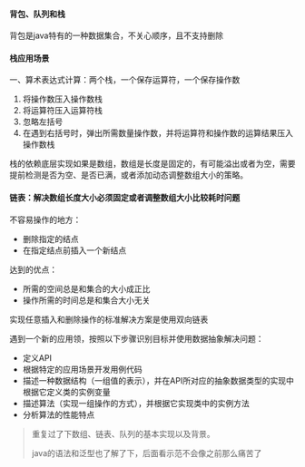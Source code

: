 #### 背包、队列和栈

背包是java特有的一种数据集合，不关心顺序，且不支持删除



#### 栈应用场景

一、算术表达式计算：两个栈，一个保存运算符，一个保存操作数

1. 将操作数压入操作数栈
2. 将运算符压入运算符栈
3. 忽略左括号
4. 在遇到右括号时，弹出所需数量操作数，并将运算符和操作数的运算结果压入操作数栈

栈的依赖底层实现如果是数组，数组是长度是固定的，有可能溢出或者为空，需要提前检测是否为空、是否已满，或者添加动态调整数组大小的策略。



#### 链表：解决数组长度大小必须固定或者调整数组大小比较耗时问题

不容易操作的地方：

- 删除指定的结点
- 在指定结点前插入一个新结点

达到的优点：

- 所需的空间总是和集合的大小成正比
- 操作所需的时间总是和集合大小无关

实现任意插入和删除操作的标准解决方案是使用双向链表

遇到一个新的应用领，按照以下步骤识别目标并使用数据抽象解决问题：

- 定义API
- 根据特定的应用场景开发用例代码
- 描述一种数据结构（一组值的表示），并在API所对应的抽象数据类型的实现中根据它定义类的实例变量
- 描述算法（实现一组操作的方式），并根据它实现类中的实例方法
- 分析算法的性能特点

> 重复过了下数组、链表、队列的基本实现以及背景。
>
> java的语法和泛型也了解了下，后面看示范不会像之前那么痛苦了